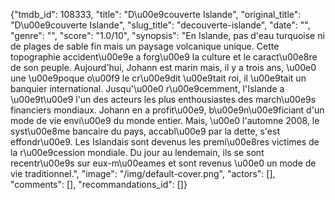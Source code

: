{"tmdb_id": 108333, "title": "D\u00e9couverte Islande", "original_title": "D\u00e9couverte Islande", "slug_title": "decouverte-islande", "date": "", "genre": "", "score": "1.0/10", "synopsis": "En Islande, pas d'eau turquoise ni de plages de sable fin mais un paysage volcanique unique. Cette topographie accident\u00e9e a forg\u00e9 la culture et le caract\u00e8re de son peuple.  Aujourd'hui, Johann est marin mais, il y a trois ans, \u00e0 une \u00e9poque o\u00f9 le cr\u00e9dit \u00e9tait roi, il \u00e9tait un banquier international.  Jusqu'\u00e0 r\u00e9cemment, l'Islande a \u00e9t\u00e9 l'un des acteurs les plus enthousiastes des march\u00e9s financiers mondiaux. Johann en a profit\u00e9, b\u00e9n\u00e9ficiant d'un mode de vie envi\u00e9 du monde entier.  Mais, \u00e0 l'automne 2008, le syst\u00e8me bancaire du pays, accabl\u00e9 par la dette, s'est effondr\u00e9. Les Islandais sont devenus les premi\u00e8res victimes de la r\u00e9cession mondiale.  Du jour au lendemain, ils se sont recentr\u00e9s sur eux-m\u00eames et sont revenus \u00e0 un mode de vie traditionnel.", "image": "/img/default-cover.png", "actors": [], "comments": [], "recommandations_id": []}